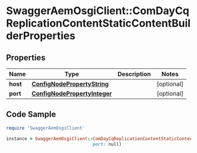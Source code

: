 # SwaggerAemOsgiClient::ComDayCqReplicationContentStaticContentBuilderProperties

## Properties

Name | Type | Description | Notes
------------ | ------------- | ------------- | -------------
**host** | [**ConfigNodePropertyString**](ConfigNodePropertyString.md) |  | [optional] 
**port** | [**ConfigNodePropertyInteger**](ConfigNodePropertyInteger.md) |  | [optional] 

## Code Sample

```ruby
require 'SwaggerAemOsgiClient'

instance = SwaggerAemOsgiClient::ComDayCqReplicationContentStaticContentBuilderProperties.new(host: null,
                                 port: null)
```


